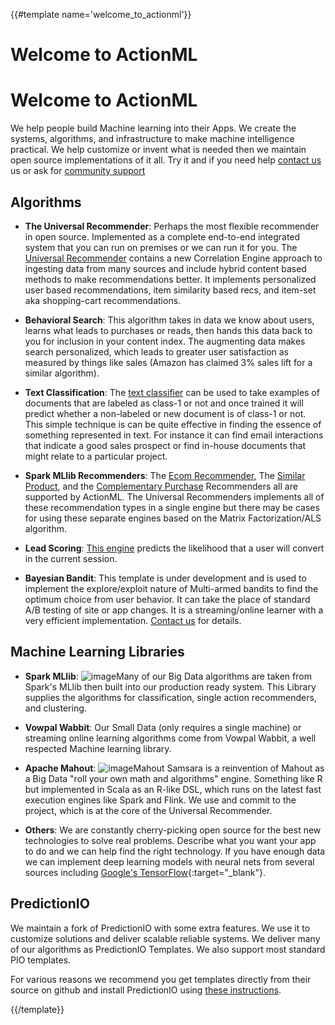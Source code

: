 {{#template name='welcome_to_actionml'}}
# Welcome to ActionML

# Welcome to ActionML

We help people build Machine learning into their Apps. We create the systems, algorithms, and infrastructure to make machine intelligence practical. We help customize or invent what is needed then we maintain open source implementations of it all. Try it and if you need help [contact us](/#contact) us or ask for [community support](https://groups.google.com/forum/#!forum/actionml-user) 

## Algorithms

 - **The Universal Recommender**: Perhaps the most flexible recommender in open source. Implemented as a complete end-to-end integrated system that you can run on premises or we can run it for you. The [Universal Recommender](/docs/universal_recommender) contains a new Correlation Engine approach to ingesting data from many sources and include hybrid content based methods to make recommendations better. It implements personalized user based recommendations, item similarity based recs, and item-set aka shopping-cart recommendations.
  
 - **Behavioral Search**: This algorithm takes in data we know about users, learns what leads to purchases or reads, then hands this data back to you for inclusion in your content index. The augmenting data makes search personalized, which leads to greater user satisfaction as measured by things like sales (Amazon has claimed 3% sales lift for a similar algorithm).
 
 - **Text Classification**: The [text classifier](https://github.com/EmergentOrder/template-scala-probabilistic-classifier-batch-sgd) can be used to take examples of documents that are labeled as class-1 or not and once trained it will predict whether a non-labeled or new document is of class-1 or not. This simple technique is can be quite effective in finding the essence of something represented in text. For instance it can find email interactions that indicate a good sales prospect or find in-house documents that might relate to a particular project. 
 
 - **Spark MLlib Recommenders**: The [Ecom Recommender](https://github.com/PredictionIO/template-scala-parallel-ecommercerecommendation), The [Similar Product](https://github.com/PredictionIO/template-scala-parallel-similarproduct), and the [Complementary Purchase](https://github.com/PredictionIO/template-scala-parallel-complementarypurchase) Recommenders all are supported by ActionML. The Universal Recommenders implements all of these recommendation types in a single engine but there may be cases for using these separate engines based on the Matrix Factorization/ALS algorithm.
 
 - **Lead Scoring**: [This engine](https://github.com/PredictionIO/template-scala-parallel-leadscoring) predicts the likelihood that a user will convert in the current session.
 
 - **Bayesian Bandit**: This template is under development and is used to implement the explore/exploit nature of Multi-armed bandits to find the optimum choice from user behavior. It can take the place of standard A/B testing of site or app changes. It is a streaming/online learner with a very efficient implementation. [Contact us](/#contact) for details.
 
## Machine Learning Libraries

 - **Spark MLlib**: ![image](/docs/spark-mlib-logo.png)Many of our Big Data algorithms are taken from Spark's MLlib then built into our production ready system. This Library supplies the algorithms for classification, single action recommenders, and clustering.

 - **Vowpal Wabbit**: Our Small Data (only requires a single machine) or streaming online learning algorithms come from Vowpal Wabbit, a well respected Machine learning library.
 
 - **Apache Mahout**: ![image](/docs/spark-mlib-logo.png)Mahout Samsara is a reinvention of Mahout as a Big Data "roll your own math and algorithms" engine. Something like R but implemented in Scala as an R-like DSL, which runs on the latest fast execution engines like Spark and Flink. We use and commit to the project, which is at the core of the Universal Recommender.
 
 - **Others**: We are constantly cherry-picking open source for the best new technologies to solve real problems. Describe what you want your app to do and we can help find the right technology. If you have enough data we can implement deep learning models with neural nets from several sources including [Google's TensorFlow](https://www.tensorflow.org/){:target="_blank"}.
 
## PredictionIO

We maintain a fork of PredictionIO with some extra features. We use it to customize solutions and deliver scalable reliable systems. We deliver many of our algorithms as PredictionIO Templates. We also support most standard PIO templates.

For various reasons we recommend you get templates directly from their source on github and install PredictionIO using [these instructions](/docs/install).


{{/template}}

